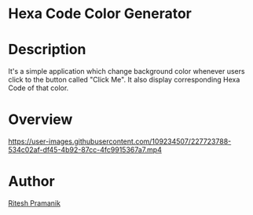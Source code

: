 # Hexa Code Color Generator
# Description
It's a simple application which change background color whenever users click to the button called "Click Me". It also display corresponding Hexa Code of that color.
# Overview
https://user-images.githubusercontent.com/109234507/227723788-534c02af-df45-4b92-87cc-4fc9915367a7.mp4
# Author
[Ritesh Pramanik](vhttps://github.com/ritesh2004)